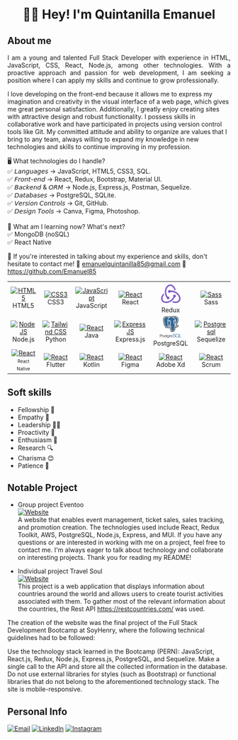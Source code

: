 <h1 align="center">✌🏻 Hey! I'm Quintanilla Emanuel</h1>


## About me
<p align='justify'>
I am a young and talented Full Stack Developer with experience in HTML, JavaScript, CSS, React, Node.js, among other technologies. With a proactive approach and passion for web development, I am seeking a position where I can apply my skills and continue to grow professionally.

I love developing on the front-end because it allows me to express my imagination and creativity in the visual interface of a web page, which gives me great personal satisfaction. Additionally, I greatly enjoy creating sites with attractive design and robust functionality. I possess skills in collaborative work and have participated in projects using version control tools like Git. My committed attitude and ability to organize are values that I bring to any team, always willing to expand my knowledge in new technologies and skills to continue improving in my profession.

🖥️ What technologies do I handle? <br>
✅ 𝘓𝘢𝘯𝘨𝘶𝘢𝘨𝘦𝘴 → JavaScript, HTML5, CSS3, SQL.<br>
✅ 𝘍𝘳𝘰𝘯𝘵-𝘦𝘯𝘥 → React, Redux, Bootstrap, Material UI.<br>
✅ 𝘉𝘢𝘤𝘬𝘦𝘯𝘥 & 𝘖𝘙𝘔 → Node.js, Express.js, Postman, Sequelize.<br>
✅ 𝘋𝘢𝘵𝘢𝘣𝘢𝘴𝘦𝘴 → PostgreSQL, SQLite.<br>
✅ 𝘝𝘦𝘳𝘴𝘪𝘰𝘯 𝘊𝘰𝘯𝘵𝘳𝘰𝘭𝘴 → Git, GitHub.<br>
✅ 𝘋𝘦𝘴𝘪𝘨𝘯 𝘛𝘰𝘰𝘭𝘴 → Canva, Figma, Photoshop.<br>
<br>
📌 What am I learning now? What's next?<br>
✅ MongoDB (noSQL)<br>
✅ React Native<br>

👤 If you're interested in talking about my experience and skills, don't hesitate to contact me!
📧 emanuelquintanilla85@gmail.com
💟 https://github.com/Emanuel85
</p>


<table align="center">
  <tr>
    <td align="center" width="100">
      <a href="#">
        <img src="https://upload.wikimedia.org/wikipedia/commons/6/61/HTML5_logo_and_wordmark.svg" width="50" height="50" alt="HTML5" />
      </a>
      <br>HTML5
    </td>
    <td align="center" width="100">
      <a href="#">
        <img src="https://upload.wikimedia.org/wikipedia/commons/d/d5/CSS3_logo_and_wordmark.svg" width="50" height="50" alt="CSS3" />
      </a>
      <br>CSS3
    </td>
    <td align="center" width="100">
      <a href="#">
        <img src="https://upload.wikimedia.org/wikipedia/commons/9/99/Unofficial_JavaScript_logo_2.svg" width="36" height="36" alt="JavaScript" />
      </a>
      <br>JavaScript
    </td>
    <td align="center" width="100">
      <a href="#">
        <img src="https://www.vectorlogo.zone/logos/reactjs/reactjs-icon.svg" width="50" height="50" alt="React" />
      </a>
      <br>React
    </td>
    <td align="center" width="100">
      <a href="#">
        <img src="https://raw.githubusercontent.com/sachinverma53121/sachinverma53121/master/icons/redux.png" width="50" height="50" alt="Redux" />
      </a>
      <br>Redux
    </td>
    <td align="center"  width="100">
      <a href="#">
        <img src="https://upload.wikimedia.org/wikipedia/commons/9/96/Sass_Logo_Color.svg" width="50" height="50" alt="Sass" />
      </a>
      <br>Sass
    </td>
  </tr>
  
  <tr>
    <td align="center" width="100">
      <a href="#">
        <img src="https://nodejs.dev/static/images/logos/nodejs-new-pantone-white.svg" width="50" height="50" alt="NodeJS" />
      </a>
      <br>Node.js
    </td>
    <td align="center"  width="100">
      <a href="#">
        <img src="https://upload.wikimedia.org/wikipedia/commons/thumb/1/1f/Python_logo_01.svg/800px-Python_logo_01.svg.png" width="50" height="50" alt="Tailwind CSS" />
      </a>
      <br>Python
    </td>
    <td align="center" width="100">
      <a href="#">
        <img src="https://user-images.githubusercontent.com/74881239/209391290-2bcd19ea-f952-43b2-be00-93ce6da39c3a.png" width="50" height="50" alt="React" />
      </a>
      <br>Java
    </td>
    <td align="center" width="100"> 
      <a href="#" >
        <img src="https://assets.website-files.com/61ca3f775a79ec5f87fcf937/6202fcdee5ee8636a145a41b_1234.png" width="50" height="50" alt="ExpressJS" />
      </a>
      <br>Express.js
    </td>
    <td align="center" width="100">
      <a href="#">
        <img src="https://raw.githubusercontent.com/sachinverma53121/sachinverma53121/master/icons/psql.png" width="50" height="50" alt="Postgresql" />
      </a>
      <br>PostgreSQL
    </td>
    <td align="center" width="100">
      <a href="#">
        <img src="https://seeklogo.com/images/S/sequelize-logo-9A5075DB9F-seeklogo.com.png" width="46" height="50" alt="Postgresql" />
      </a>
      <br>Sequelize
    </td>
    
  </tr>
  
  
  
  
  <tr>
    <td size="1" align="center" width="100">
      <a href="#">
        <img src="https://www.vectorlogo.zone/logos/reactjs/reactjs-icon.svg" width="50" height="50" alt="React" />
      </a>
      <br><font size="1">React Native</font>
    </td>
    <td align="center" width="100">
      <a href="#">
        <img src="https://storage.googleapis.com/cms-storage-bucket/0dbfcc7a59cd1cf16282.png" width="40" height="50" alt="React" />
      </a>
      <br>Flutter
    </td>
    <td align="center" width="100">
      <a href="#">
        <img src="https://upload.wikimedia.org/wikipedia/commons/7/74/Kotlin_Icon.png" width="42" height="50" alt="React" />
      </a>
      <br>Kotlin
    </td>
    <td align="center" width="100">
      <a href="#">
        <img src="https://upload.wikimedia.org/wikipedia/commons/thumb/3/33/Figma-logo.svg/1667px-Figma-logo.svg.png" width="36" height="50" alt="React" />
      </a>
      <br>Figma
    </td>
    <td align="center" width="100">
      <a href="#">
        <img src="https://upload.wikimedia.org/wikipedia/commons/thumb/c/c2/Adobe_XD_CC_icon.svg/2101px-Adobe_XD_CC_icon.svg.png" width="50" height="50" alt="React" />
      </a>
      <br>Adobe Xd
    </td>
    <td align="center" width="100">
      <a href="#">
        <img src="https://www.scrum.org/themes/custom/scrumorg_v2/assets/images/logo-250.png" width="50" height="50" alt="React" />
      </a>
      <br>Scrum
    </td>
  
  
  </tr>
</table>

## Soft skills
- Fellowship 🤝
- Empathy 🤗
- Leadership 🧑‍💼
- Proactivity 🚀
- Enthusiasm 🎉
- Research 🔍
- Charisma 😊
- Patience 🙏


## Notable Project
* Group project Eventoo<br>
 [![Website](https://img.shields.io/badge/Website-1abc9c?style=for-the-badge&logo=globe&logoColor=white)](https://www.eventoo.com.ar/)<br>
A website that enables event management, ticket sales, sales tracking, and promotion creation. The technologies used include React, Redux Toolkit, AWS, PostgreSQL, Node.js, Express, and MUI. If you have any questions or are interested in working with me on a project, feel free to contact me. I'm always eager to talk about technology and collaborate on interesting projects. Thank you for reading my README!




* Individual project Travel Soul <br>
  [![Website](https://img.shields.io/badge/Website-1abc9c?style=for-the-badge&logo=globe&logoColor=white)](https://pi-countries-awo49i1av-emanuel85.vercel.app/) <br>
This project is a web application that displays information about countries around the world and allows users to create tourist activities associated with them. To gather most of the relevant information about the countries, the Rest API https://restcountries.com/ was used.

The creation of the website was the final project of the Full Stack Development Bootcamp at SoyHenry, where the following technical guidelines had to be followed:

Use the technology stack learned in the Bootcamp (PERN): JavaScript, React.js, Redux, Node.js, Express.js, PostgreSQL, and Sequelize.
Make a single call to the API and store all the collected information in the database.
Do not use external libraries for styles (such as Bootstrap) or functional libraries that do not belong to the aforementioned technology stack.
The site is mobile-responsive.

## Personal Info
[![Email](https://img.shields.io/badge/Email-D14836?style=for-the-badge&logo=gmail&logoColor=white)](mailto:emanuelquintanilla85@gmail.com)
[![LinkedIn](https://img.shields.io/badge/LinkedIn-0077B5?style=for-the-badge&logo=linkedin&logoColor=white)](https://www.linkedin.com/in/emanuel-quintanilla-635819181/)
[![Instagram](https://img.shields.io/badge/Instagram-181717?style=for-the-badge&logo=instagram&logoColor=pink)](https://instagram.com/quinta.ema?igshid=ZDdkNTZiNTM=)

